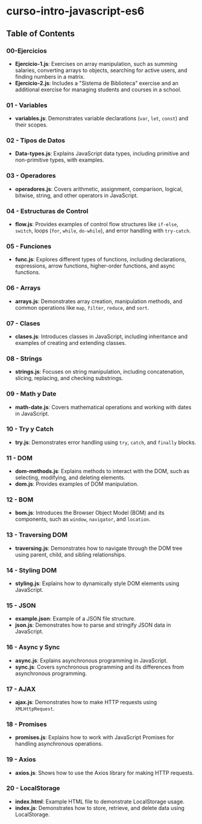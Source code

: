 # curso-intro-javascript-es6

## Table of Contents

### 00-Ejercicios
- **Ejercicio-1.js**: Exercises on array manipulation, such as summing salaries, converting arrays to objects, searching for active users, and finding numbers in a matrix.
- **Ejercicio-2.js**: Includes a "Sistema de Biblioteca" exercise and an additional exercise for managing students and courses in a school.

### 01 - Variables
- **variables.js**: Demonstrates variable declarations (`var`, `let`, `const`) and their scopes.

### 02 - Tipos de Datos
- **Data-types.js**: Explains JavaScript data types, including primitive and non-primitive types, with examples.

### 03 - Operadores
- **operadores.js**: Covers arithmetic, assignment, comparison, logical, bitwise, string, and other operators in JavaScript.

### 04 - Estructuras de Control
- **flow.js**: Provides examples of control flow structures like `if-else`, `switch`, loops (`for`, `while`, `do-while`), and error handling with `try-catch`.

### 05 - Funciones
- **func.js**: Explores different types of functions, including declarations, expressions, arrow functions, higher-order functions, and async functions.

### 06 - Arrays
- **arrays.js**: Demonstrates array creation, manipulation methods, and common operations like `map`, `filter`, `reduce`, and `sort`.

### 07 - Clases
- **clases.js**: Introduces classes in JavaScript, including inheritance and examples of creating and extending classes.

### 08 - Strings
- **strings.js**: Focuses on string manipulation, including concatenation, slicing, replacing, and checking substrings.

### 09 - Math y Date
- **math-date.js**: Covers mathematical operations and working with dates in JavaScript.

### 10 - Try y Catch
- **try.js**: Demonstrates error handling using `try`, `catch`, and `finally` blocks.

### 11 - DOM
- **dom-methods.js**: Explains methods to interact with the DOM, such as selecting, modifying, and deleting elements.
- **dom.js**: Provides examples of DOM manipulation.

### 12 - BOM
- **bom.js**: Introduces the Browser Object Model (BOM) and its components, such as `window`, `navigator`, and `location`.

### 13 - Traversing DOM
- **traversing.js**: Demonstrates how to navigate through the DOM tree using parent, child, and sibling relationships.

### 14 - Styling DOM
- **styling.js**: Explains how to dynamically style DOM elements using JavaScript.

### 15 - JSON
- **example.json**: Example of a JSON file structure.
- **json.js**: Demonstrates how to parse and stringify JSON data in JavaScript.

### 16 - Async y Sync
- **async.js**: Explains asynchronous programming in JavaScript.
- **sync.js**: Covers synchronous programming and its differences from asynchronous programming.

### 17 - AJAX
- **ajax.js**: Demonstrates how to make HTTP requests using `XMLHttpRequest`.

### 18 - Promises
- **promises.js**: Explains how to work with JavaScript Promises for handling asynchronous operations.

### 19 - Axios
- **axios.js**: Shows how to use the Axios library for making HTTP requests.

### 20 - LocalStorage
- **index.html**: Example HTML file to demonstrate LocalStorage usage.
- **index.js**: Demonstrates how to store, retrieve, and delete data using LocalStorage.
